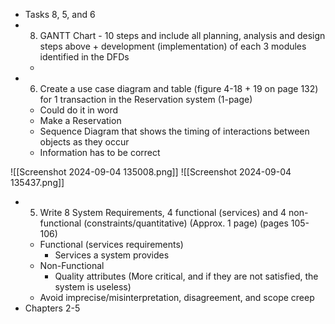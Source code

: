 
- Tasks 8, 5, and 6
- 8. GANTT Chart - 10 steps and include all planning, analysis and design steps above + development (implementation) of each 3 modules identified in the DFDs
	- 
- 6. Create a use case diagram and table (figure 4-18 + 19 on page 132) for 1 transaction in the Reservation system (1-page)
	- Could do it in word
	- Make a Reservation
	- Sequence Diagram that shows the timing of interactions between objects as they occur 
	- Information has to be correct

![[Screenshot 2024-09-04 135008.png]]
![[Screenshot 2024-09-04 135437.png]]

- 5. Write 8 System Requirements, 4 functional (services) and 4 non-functional (constraints/quantitative) (Approx. 1 page) (pages 105-106)
	- Functional (services requirements)
		- Services a system provides
	- Non-Functional
		- Quality attributes (More critical, and if they are not satisfied, the system is useless)
	- Avoid imprecise/misinterpretation, disagreement, and scope creep
- Chapters 2-5